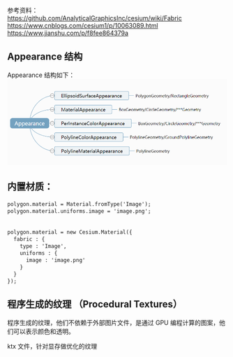 参考资料：  
https://github.com/AnalyticalGraphicsInc/cesium/wiki/Fabric  
https://www.cnblogs.com/cesium1/p/10063089.html  
https://www.jianshu.com/p/f8fee864379a

## Appearance 结构

Appearance 结构如下：  
![appearance](./appearance.png)

## 内置材质：

```
polygon.material = Material.fromType('Image');
polygon.material.uniforms.image = 'image.png';


polygon.material = new Cesium.Material({
  fabric : {
    type : 'Image',
    uniforms : {
      image : 'image.png'
    }
  }
});

```

## 程序生成的纹理 （Procedural Textures）

程序生成的纹理，他们不依赖于外部图片文件，是通过 GPU 编程计算的图案，他们可以表示颜色和透明。

ktx 文件，针对显存做优化的纹理
